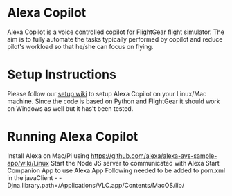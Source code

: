 # Alexa Copilot
Alexa Copilot is a voice controlled copilot for FlightGear flight simulator. The aim is to fully automate the tasks typically performed by copilot and reduce pilot's workload so that he/she can focus on flying. 

# Setup Instructions
Please follow our [setup wiki](https://github.com/aditya2592/alexa_copilot/wiki) to setup Alexa Copilot on your Linux/Mac machine. Since the code is based on Python and FlightGear it should work on Windows as well but it has't been tested.

# Running Alexa Copilot
Install Alexa on Mac/Pi using https://github.com/alexa/alexa-avs-sample-app/wiki/Linux
Start the Node JS server to communicated with Alexa
Start Companion App to use Alexa App
Following needed to be added to pom.xml in the javaClient - <argument>-Djna.library.path=/Applications/VLC.app/Contents/MacOS/lib/</argument>
